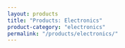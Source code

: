 ```yaml
---
layout: products
title: "Products: Electronics"
product-category: "electronics"
permalink: "/products/electronics/"
---
```

